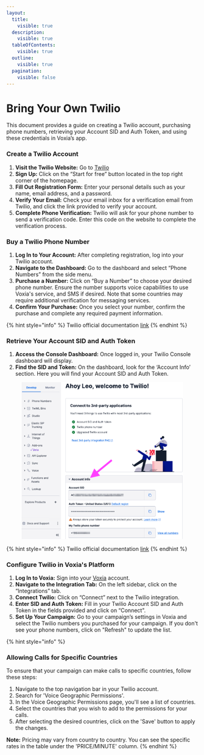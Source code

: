 ```yaml
---
layout:
  title:
    visible: true
  description:
    visible: true
  tableOfContents:
    visible: true
  outline:
    visible: true
  pagination:
    visible: false
---
```


# Bring Your Own Twilio

This document provides a guide on creating a Twilio account, purchasing phone numbers, retrieving your Account SID and Auth Token, and using these credentials in Voxia’s app.

### Create a Twilio Account

1. **Visit the Twilio Website:** Go to [Twilio](https://twilio.com/)
2. **Sign Up:** Click on the “Start for free” button located in the top right corner of the homepage.
3. **Fill Out Registration Form:** Enter your personal details such as your name, email address, and a password.
4. **Verify Your Email:** Check your email inbox for a verification email from Twilio, and click the link provided to verify your account.
5. **Complete Phone Verification:** Twilio will ask for your phone number to send a verification code. Enter this code on the website to complete the verification process.

### Buy a Twilio Phone Number

1. **Log In to Your Account:** After completing registration, log into your Twilio account.
2. **Navigate to the Dashboard:** Go to the dashboard and select “Phone Numbers” from the side menu.
3. **Purchase a Number:** Click on “Buy a Number” to choose your desired phone number. Ensure the number supports voice capabilities to use Voxia's service, and SMS if desired. Note that some countries may require additional verification for messaging services.
4. **Confirm Your Purchase:** Once you select your number, confirm the purchase and complete any required payment information.

{% hint style="info" %}
Twilio official documentation [link](https://help.twilio.com/articles/223183168-Buying-a-toll-free-number-with-Twilio)
{% endhint %}

### Retrieve Your Account SID and Auth Token

1. **Access the Console Dashboard:** Once logged in, your Twilio Console dashboard will display.
2. **Find the SID and Token:** On the dashboard, look for the ‘Account Info’ section. Here you will find your Account SID and Auth Token.

<div align="center" data-full-width="false"><figure><img src="../.gitbook/assets/Twilio auth.png" alt="" width="563"><figcaption></figcaption></figure></div>

{% hint style="info" %}
Twilio official documentation [link](https://help.twilio.com/articles/14726256820123-What-is-a-Twilio-Account-SID-and-where-can-I-find-it-)
{% endhint %}

### Configure Twilio in Voxia's Platform

1. **Log In to Voxia:** Sign into your [Voxia](https://app.voxia.ai/) account.
2. **Navigate to the Integration Tab:** On the left sidebar, click on the “Integrations” tab.
3. **Connect Twilio:** Click on “Connect” next to the Twilio integration.
4. **Enter SID and Auth Token:** Fill in your Twilio Account SID and Auth Token in the fields provided and click on “Connect".
5. **Set Up Your Campaign:** Go to your campaign’s settings in Voxia and select the Twilio numbers you purchased for your campaign. If you don't see your phone numbers, click on "Refresh" to update the list.

{% hint style="info" %}
### Allowing Calls for Specific Countries

To ensure that your campaign can make calls to specific countries, follow these steps:

1. Navigate to the top navigation bar in your Twilio account.
2. Search for 'Voice Geographic Permissions'.
3. In the Voice Geographic Permissions page, you'll see a list of countries.
4. Select the countries that you wish to add to the permissions for your calls.
5. After selecting the desired countries, click on the 'Save' button to apply the changes.

**Note:** Pricing may vary from country to country. You can see the specific rates in the table under the 'PRICE/MINUTE' column.
{% endhint %}
